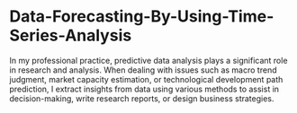 # Data-Forecasting-By-Using-Time-Series-Analysis

In my professional practice, predictive data analysis plays a significant role in research and analysis. When dealing with issues such as macro trend judgment, market capacity estimation, or technological development path prediction, I extract insights from data using various methods to assist in decision-making, write research reports, or design business strategies.
